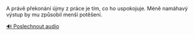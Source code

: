 
A právě překonání újmy z práce je tím, co ho uspokojuje. Méně namáhavý výstup by mu způsobil menší potěšení.

[🔊 Poslechnout audio](/data/7-paragraphs/audio/chapter_105/para_008-A-prv-pekonn-jmy-z-prce-je-tm-co-ho-uspok.mp3)
